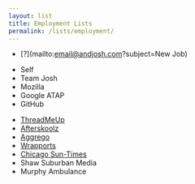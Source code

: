 ```yaml
---
layout: list
title: Employment Lists
permalink: /lists/employment/
---
```


- [?](mailto:email@andjosh.com?subject=New Job)

<!--two items:-->

- Self
- Team Josh
- Mozilla
- Google ATAP
- GitHub

<!--two items:-->

- [ThreadMeUp](http://threadmeup.com)
- [Afterskoolz](http://afterskoolz.com)
- [Aggrego](http://aggrego.com)
- [Wrapports](http://wrapports.com)
- [Chicago Sun-Times](http://suntimes.com)
- Shaw Suburban Media
- Murphy Ambulance
